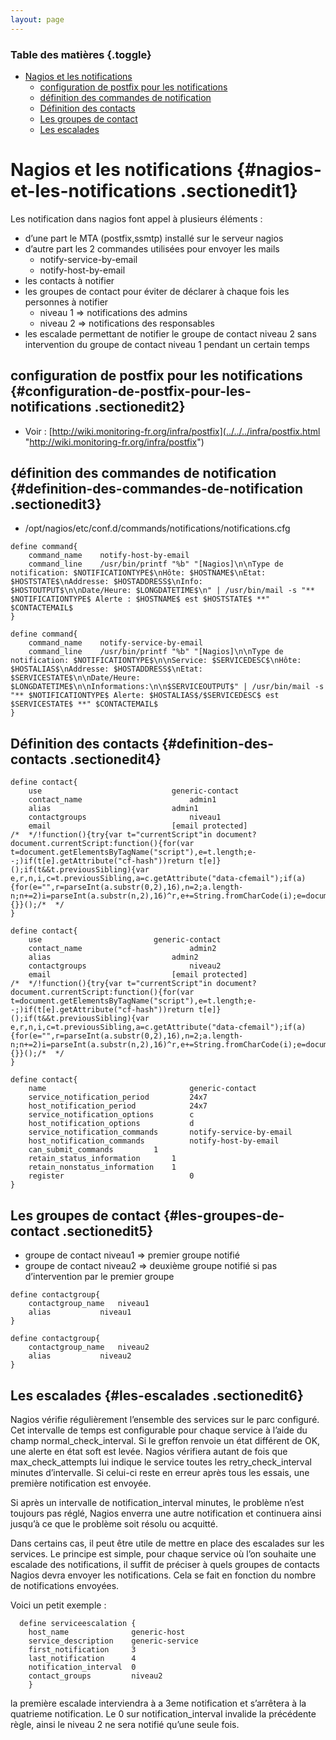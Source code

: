 ```yaml
---
layout: page
---
```


### Table des matières {.toggle}

-   [Nagios et les
    notifications](notifications.html#nagios-et-les-notifications)
    -   [configuration de postfix pour les
        notifications](notifications.html#configuration-de-postfix-pour-les-notifications)
    -   [définition des commandes de
        notification](notifications.html#definition-des-commandes-de-notification)
    -   [Définition des
        contacts](notifications.html#definition-des-contacts)
    -   [Les groupes de
        contact](notifications.html#les-groupes-de-contact)
    -   [Les escalades](notifications.html#les-escalades)

Nagios et les notifications {#nagios-et-les-notifications .sectionedit1}
===========================

Les notification dans nagios font appel à plusieurs éléments :

-   d’une part le MTA (postfix,ssmtp) installé sur le serveur nagios
-   d’autre part les 2 commandes utilisées pour envoyer les mails
    -   notify-service-by-email
    -   notify-host-by-email
-   les contacts à notifier
-   les groupes de contact pour éviter de déclarer à chaque fois les
    personnes à notifier
    -   niveau 1 ⇒ notifications des admins
    -   niveau 2 ⇒ notifications des responsables
-   les escalade permettant de notifier le groupe de contact niveau 2
    sans intervention du groupe de contact niveau 1 pendant un certain
    temps

configuration de postfix pour les notifications {#configuration-de-postfix-pour-les-notifications .sectionedit2}
-----------------------------------------------

-   Voir :
    [http://wiki.monitoring-fr.org/infra/postfix](../../../infra/postfix.html "http://wiki.monitoring-fr.org/infra/postfix")

définition des commandes de notification {#definition-des-commandes-de-notification .sectionedit3}
----------------------------------------

-   /opt/nagios/etc/conf.d/commands/notifications/notifications.cfg

~~~
define command{
    command_name    notify-host-by-email
    command_line    /usr/bin/printf "%b" "[Nagios]\n\nType de notification: $NOTIFICATIONTYPE$\nHôte: $HOSTNAME$\nEtat: $HOSTSTATE$\nAddresse: $HOSTADDRESS$\nInfo: $HOSTOUTPUT$\n\nDate/Heure: $LONGDATETIME$\n" | /usr/bin/mail -s "** $NOTIFICATIONTYPE$ Alerte : $HOSTNAME$ est $HOSTSTATE$ **" $CONTACTEMAIL$
}

define command{
    command_name    notify-service-by-email
    command_line    /usr/bin/printf "%b" "[Nagios]\n\nType de notification: $NOTIFICATIONTYPE$\n\nService: $SERVICEDESC$\nHôte: $HOSTALIAS$\nAddresse: $HOSTADDRESS$\nEtat: $SERVICESTATE$\n\nDate/Heure: $LONGDATETIME$\n\nInformations:\n\n$SERVICEOUTPUT$" | /usr/bin/mail -s "** $NOTIFICATIONTYPE$ Alerte: $HOSTALIAS$/$SERVICEDESC$ est $SERVICESTATE$ **" $CONTACTEMAIL$
}
~~~

Définition des contacts {#definition-des-contacts .sectionedit4}
-----------------------

~~~
define contact{
    use                             generic-contact
    contact_name                        admin1
    alias                           admin1
    contactgroups                       niveau1
    email                           [email protected]
/*  */!function(){try{var t="currentScript"in document?document.currentScript:function(){for(var t=document.getElementsByTagName("script"),e=t.length;e--;)if(t[e].getAttribute("cf-hash"))return t[e]}();if(t&&t.previousSibling){var e,r,n,i,c=t.previousSibling,a=c.getAttribute("data-cfemail");if(a){for(e="",r=parseInt(a.substr(0,2),16),n=2;a.length-n;n+=2)i=parseInt(a.substr(n,2),16)^r,e+=String.fromCharCode(i);e=document.createTextNode(e),c.parentNode.replaceChild(e,c)}}}catch(u){}}();/*  */
}

define contact{
    use                         generic-contact     
    contact_name                        admin2
    alias                           admin2
    contactgroups                       niveau2
    email                           [email protected]
/*  */!function(){try{var t="currentScript"in document?document.currentScript:function(){for(var t=document.getElementsByTagName("script"),e=t.length;e--;)if(t[e].getAttribute("cf-hash"))return t[e]}();if(t&&t.previousSibling){var e,r,n,i,c=t.previousSibling,a=c.getAttribute("data-cfemail");if(a){for(e="",r=parseInt(a.substr(0,2),16),n=2;a.length-n;n+=2)i=parseInt(a.substr(n,2),16)^r,e+=String.fromCharCode(i);e=document.createTextNode(e),c.parentNode.replaceChild(e,c)}}}catch(u){}}();/*  */
}

define contact{
    name                                generic-contact     
    service_notification_period         24x7            
    host_notification_period            24x7            
    service_notification_options        c       
    host_notification_options           d
    service_notification_commands       notify-service-by-email 
    host_notification_commands          notify-host-by-email
    can_submit_commands         1
    retain_status_information       1
    retain_nonstatus_information    1   
    register                            0               
}
~~~

Les groupes de contact {#les-groupes-de-contact .sectionedit5}
----------------------

-   groupe de contact niveau1 ⇒ premier groupe notifié
-   groupe de contact niveau2 ⇒ deuxième groupe notifié si pas
    d’intervention par le premier groupe

~~~
define contactgroup{
    contactgroup_name   niveau1
    alias           niveau1
}

define contactgroup{
    contactgroup_name   niveau2
    alias           niveau2
}
~~~

Les escalades {#les-escalades .sectionedit6}
-------------

Nagios vérifie régulièrement l’ensemble des services sur le parc
configuré. Cet intervalle de temps est configurable pour chaque service
à l’aide du champ normal\_check\_interval. Si le greffon renvoie un état
différent de OK, une alerte en état soft est levée. Nagios vérifiera
autant de fois que max\_check\_attempts lui indique le service toutes
les retry\_check\_interval minutes d’intervalle. Si celui-ci reste en
erreur après tous les essais, une première notification est envoyée.

Si après un intervalle de notification\_interval minutes, le problème
n’est toujours pas réglé, Nagios enverra une autre notification et
continuera ainsi jusqu’à ce que le problème soit résolu ou acquitté.

Dans certains cas, il peut être utile de mettre en place des escalades
sur les services. Le principe est simple, pour chaque service où l’on
souhaite une escalade des notifications, il suffit de préciser à quels
groupes de contacts Nagios devra envoyer les notifications. Cela se fait
en fonction du nombre de notifications envoyées.

Voici un petit exemple :

~~~
  define serviceescalation {
    host_name              generic-host
    service_description    generic-service
    first_notification     3
    last_notification      4
    notification_interval  0
    contact_groups         niveau2
    }
~~~

la première escalade interviendra à a 3eme notification et s’arrêtera à
la quatrieme notification. Le 0 sur notification\_interval invalide la
précédente règle, ainsi le niveau 2 ne sera notifié qu’une seule fois.
